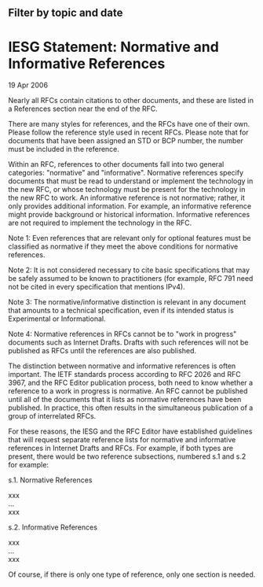 Filter by topic and date
------------------------

IESG Statement: Normative and Informative References
====================================================

19 Apr 2006

Nearly all RFCs contain citations to other documents, and these are listed in a References section near the end of the RFC.

There are many styles for references, and the RFCs have one of their own. Please follow the reference style used in recent RFCs. Please note that for documents that have been assigned an STD or BCP number, the number must be included in the reference. 

Within an RFC, references to other documents fall into two general categories: "normative" and "informative". Normative references specify documents that must be read to understand or implement the technology in the new RFC, or whose technology must be present for the technology in the new RFC to work. An informative reference is not normative; rather, it only provides additional information. For example, an informative reference might provide background or historical information. Informative references are not required to implement the technology in the RFC. 

Note 1: Even references that are relevant only for optional features must be classified as normative if they meet the above conditions for normative references. 

Note 2: It is not considered necessary to cite basic specifications that may be safely assumed to be known to practitioners (for example, RFC 791 need not be cited in every specification that mentions IPv4). 

Note 3: The normative/informative distinction is relevant in any document that amounts to a technical specification, even if its intended status is Experimental or Informational. 

Note 4: Normative references in RFCs cannot be to "work in progress" documents such as Internet Drafts. Drafts with such references will not be published as RFCs until the references are also published. 

The distinction between normative and informative references is often important. The IETF standards process according to RFC 2026 and RFC 3967, and the RFC Editor publication process, both need to know whether a reference to a work in progress is normative. An RFC cannot be published until all of the documents that it lists as normative references have been published. In practice, this often results in the simultaneous publication of a group of interrelated RFCs. 

For these reasons, the IESG and the RFC Editor have established guidelines that will request separate reference lists for normative and informative references in Internet Drafts and RFCs. For example, if both types are present, there would be two reference subsections, numbered s.1 and s.2 for example: 

s.1. Normative References

xxx  
...   
xxx

s.2. Informative References

xxx  
...  
xxx

Of course, if there is only one type of reference, only one section is needed.


